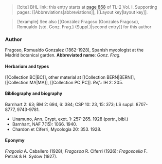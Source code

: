 > [!cite] BHL link: this entry starts at [page 868](https://www.biodiversitylibrary.org/page/33120999) of TL-2 Vol. I.
> Supporting pages: [[Abbreviations|abbreviations]], [[Layout key|layout key]].

> [!example] See also [[González Fragoso (Gonzales Fragoso), Romualdo {std. Gonz. Frag.} (Suppl.)|second entry]] for this author

### Author

Fragoso, Romualdo Gonzalez (1862-1928), Spanish mycologist at the Madrid botanical garden. 
**Abbreviated name**: *Gonz. Frag.*

#### Herbarium and types

[[Collection BC|BC]], other material at [[Collection BERN|BERN]], [[Collection MA|MA]], [[Collection PC|PC]].
*Ref*.: IH 2: 205.

#### Bibliography and biography

Barnhart 2: 63; BM 2: 694, 6: 384; CSP 10: 23, 15: 373; LS suppl. 8707-8777, 9743-9781.
- Unamuno, Ann. Crypt, exot. 1: 257-265. 1928 (portr., bibl.)
- Barnhart, NAF 7(15): 1066. 1940.
- Chardon et Ciferri, Mycologia 20: 353. 1928.

#### Eponymy

*Fragosia* A. Caballero (1928); *Fragosoa* R. Ciferri (1926): *Fragosoella* F. Petrak & H. Sydow (1927).

